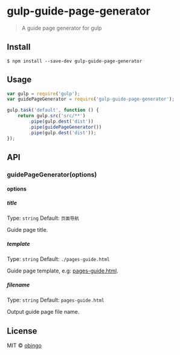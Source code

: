 # gulp-guide-page-generator

> A guide page generator for gulp


## Install

```
$ npm install --save-dev gulp-guide-page-generator
```


## Usage

```js
var gulp = require('gulp');
var guidePageGenerator = require('gulp-guide-page-generator');

gulp.task('default', function () {
	return gulp.src('src/**')
	    .pipe(gulp.dest('dist'))
		.pipe(guidePageGenerator())
		.pipe(gulp.dest('dist'));
});
```


## API

### guidePageGenerator(options)

#### options

##### title

Type: `string`
Default: `页面导航`

Guide page title.

##### template

Type: `string`
Default: `./pages-guide.html`

Guide page template, e.g: [pages-guide.html](./pages-guide.html).

##### filename

Type: `string`
Default: `pages-guide.html`

Output guide page file name.


## License

MIT © [obingo](https://github.com/obingo)
